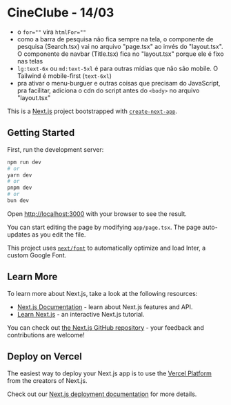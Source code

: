# CineClube - 14/03

- o ``for=""`` vira ``htmlFor=""``
- como a barra de pesquisa não fica sempre na tela, o componente de pesquisa (Search.tsx) vai no arquivo "page.tsx" ao invés do "layout.tsx". O componente de navbar (Title.tsx) fica no "layout.tsx" porque ele é fixo nas telas
- ``lg:text-6x`` ou ``md:text-5xl`` é para outras mídias que não são mobile. O Tailwind é mobile-first (``text-6xl``)
- pra ativar o menu-burguer e outras coisas que precisam do JavaScript, pra facilitar, adiciona o cdn do script antes do ``<body>`` no arquivo "layout.tsx"

This is a [Next.js](https://nextjs.org/) project bootstrapped with [`create-next-app`](https://github.com/vercel/next.js/tree/canary/packages/create-next-app).

## Getting Started

First, run the development server:

```bash
npm run dev
# or
yarn dev
# or
pnpm dev
# or
bun dev
```

Open [http://localhost:3000](http://localhost:3000) with your browser to see the result.

You can start editing the page by modifying `app/page.tsx`. The page auto-updates as you edit the file.

This project uses [`next/font`](https://nextjs.org/docs/basic-features/font-optimization) to automatically optimize and load Inter, a custom Google Font.

## Learn More

To learn more about Next.js, take a look at the following resources:

- [Next.js Documentation](https://nextjs.org/docs) - learn about Next.js features and API.
- [Learn Next.js](https://nextjs.org/learn) - an interactive Next.js tutorial.

You can check out [the Next.js GitHub repository](https://github.com/vercel/next.js/) - your feedback and contributions are welcome!

## Deploy on Vercel

The easiest way to deploy your Next.js app is to use the [Vercel Platform](https://vercel.com/new?utm_medium=default-template&filter=next.js&utm_source=create-next-app&utm_campaign=create-next-app-readme) from the creators of Next.js.

Check out our [Next.js deployment documentation](https://nextjs.org/docs/deployment) for more details.

